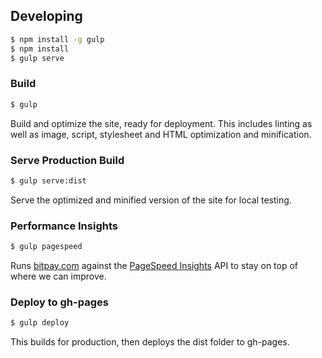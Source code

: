 ## Developing

```sh
$ npm install -g gulp
$ npm install
$ gulp serve
```

### Build

```sh
$ gulp
```

Build and optimize the site, ready for deployment.
This includes linting as well as image, script, stylesheet and HTML optimization and minification.

### Serve Production Build

```sh
$ gulp serve:dist
```

Serve the optimized and minified version of the site for local testing.

### Performance Insights

```sh
$ gulp pagespeed
```

Runs [bitpay.com](https://bitpay.com) against the [PageSpeed Insights](https://developers.google.com/speed/pagespeed/insights/) API to stay on top of where we can improve.

### Deploy to gh-pages

```sh
$ gulp deploy
```

This builds for production, then deploys the dist folder to gh-pages.
